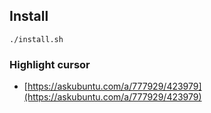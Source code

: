 ## Install

```
./install.sh
```

### Highlight cursor

- [https://askubuntu.com/a/777929/423979](https://askubuntu.com/a/777929/423979)